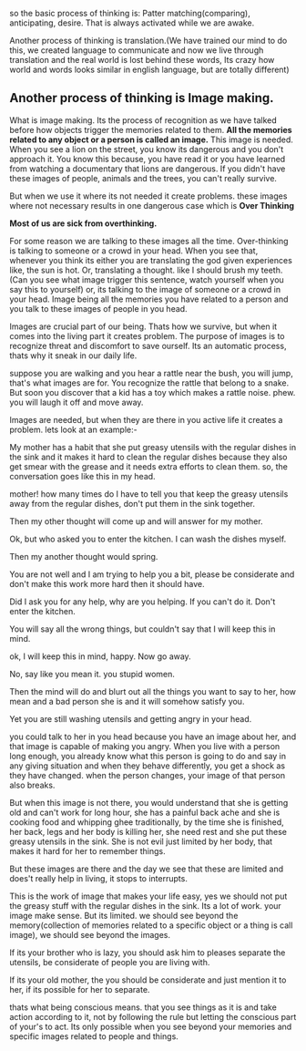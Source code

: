 so the basic process of thinking is: Patter matching(comparing), anticipating, desire. That is always activated while we are awake. 

Another process of thinking is translation.(We have trained our mind to do this, we created language to communicate and now we live through translation and the real world is lost behind these words, Its crazy how world and words looks similar in english language, but are totally different)


## Another process of thinking is Image making. 

What is image making. Its the process of recognition as we have talked before how objects trigger the memories related to them. **All the memories related to any object or a person is called an image.** This image is needed. When you see a lion on the street, you know its dangerous and you don't approach it. You know this because, you have read it or you have learned from watching a documentary that lions are dangerous. If you didn't have these images of people, animals and the trees, you can't really survive.

But when we use it where its not needed it create problems. these images where not necessary results in one dangerous case which is **Over Thinking** 

**Most of us are sick from overthinking.**

For some reason we are talking to these images all the time. Over-thinking is talking to someone or a crowd in your head. When you see that, whenever you think its either you are translating the god given experiences like, the sun is hot. Or, translating a thought. like I should brush my teeth. (Can you see what image trigger this sentence, watch yourself when you say this to yourself) or, its talking to the image of someone or a crowd in your head.
Image being all the memories you have related to a person and you talk to these images of people in you head.

Images are crucial part of our being. Thats how we survive, but when it comes into the living part it creates problem.
The purpose of images is to recognize threat and discomfort to save ourself. Its an automatic process, thats why it sneak in our daily life.

suppose you are walking and you hear a rattle near the bush, you will jump, that's what images are for. You recognize the rattle that belong to a snake. But soon you discover that a kid has a toy which makes a rattle noise. phew. you will laugh it off and move away.

Images are needed, but when they are there in you active life it creates a problem. lets look at an example:-

 My mother has a habit that she put greasy utensils with the regular dishes in the sink and it makes it hard to clean the regular dishes because they also get smear with the grease and it needs extra efforts to clean them.
so, the conversation goes like this in my head.

mother! how many times do I have to tell you that keep the greasy utensils away from the regular dishes, don't put them in the sink together.

Then my other thought will come up and will answer for my mother.

Ok, but who asked you to enter the kitchen. I can wash the dishes myself.

Then my another thought would spring.

You are not well and I am trying to help you a bit, please be considerate and don't make this work more hard then it should have.

Did I ask you for any help, why are you helping. If you can't do it. Don't enter the kitchen.

You will say all the wrong things, but couldn't say that I will keep this in mind.

ok, I will keep this in mind, happy. Now go away.

No, say like you mean it. you stupid women.

Then the mind will do and blurt out all the things you want to say to her, how mean and a bad person she is and it will somehow satisfy you.

Yet you are still washing utensils and getting angry in your head.

you could talk to her in you head because you have an image about her, and that image is capable of making you angry. When you live with a person long enough, you already know what this person is going to do and say in any giving situation and when they behave differently, you get a shock as they have changed. when the person changes, your image of that person also breaks.

But when this image is not there, you would understand that she is getting old and can't work for long hour, she has a painful back ache and she is cooking food and whipping ghee traditionally, by the time she is finished, her back, legs and her body is killing her, she need rest and she put these greasy utensils in the sink. She is not evil just limited by her body, that makes it hard for her to remember things.

But these images are there and the day we see that these are limited and does't really help in living, it stops to interrupts. 

This is the work of image that makes your life easy, yes we should not put the greasy stuff with the regular dishes in the sink. Its a lot of work. your image make sense. But its limited. we should see beyond the memory(collection of memories related to a specific object or a thing is call image), we should see beyond the images.

If its your brother who is lazy, you should ask him to pleases separate the utensils, be considerate of people you are living with.

If its your old mother, the you should be considerate and just mention it to her, if its possible for her to separate.

thats what being conscious means. that you see things as it is and take action according to it, not by following the rule but letting the conscious part of your's to act. Its only possible when you see beyond your memories and specific images related to people and things.








